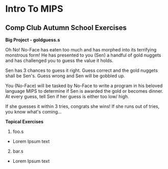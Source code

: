 # Intro To MIPS

## Comp Club Autumn School Exercises


**Big Project - goldguess.s**

Oh No! No-Face has eaten too much and has morphed into its terrifying monstrous form!
He has presented to you (Sen) a handful of gold nuggets and has challenged you to guess the value it holds.

Sen has 3 chances to guess it right. Guess correct and the gold nuggets shall be Sen's. Guess wrong and Sen will be gobbled up.

You (No-Face) will be tasked by No-Face to write a program in his beloved language MIPS to determine if Sen is awarded the gold or becomes dinner. At every guess, tell Sen if her guess is either too low/ high.

If she guesses it within 3 tries, congrats she wins! If she runs out of tries, you know what's coming...


**Topical Exercises**

1. foo.s

  - Lorem Ipsum text

2. bar.s

  - Lorem Ipsum text
